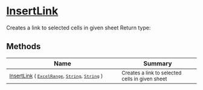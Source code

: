 # [InsertLink](./ExcelHelper-100663997.md)

Creates a link to selected cells in given sheet
Return type:
## Methods

| Name | Summary | 
| --- | --- | 
| <sub>[InsertLink](./ExcelHelper-100663997.md) ( [`ExcelRange`](./ExcelHelper-100663997.md), [`String`](https://docs.microsoft.com/en-us/dotnet/api/System.String), [`String`](https://docs.microsoft.com/en-us/dotnet/api/System.String) )</sub><img width=200/>| <sub>Creates a link to selected cells in given sheet</sub>| <br>


